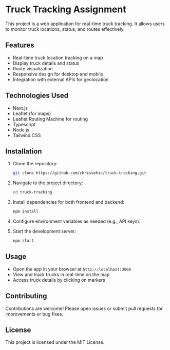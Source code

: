 # Truck Tracking Assignment

This project is a web application for real-time truck tracking. It allows users to monitor truck locations, status, and routes effectively.

## Features

- Real-time truck location tracking on a map
- Display truck details and status
- Route visualization
- Responsive design for desktop and mobile
- Integration with external APIs for geolocation

## Technologies Used

- Next.js
- Leaflet (for maps)
- Leaflet Routing Machine for routing
- Typescript
- Node.js
- Tailwind CSS

## Installation

1. Clone the repository:
   ```bash
   git clone https://github.com/chrissehic/truck-tracking.git
   ```
2. Navigate to the project directory:
   ```bash
   cd truck-tracking
   ```
3. Install dependencies for both frontend and backend:
   ```bash
   npm install
   ```
4. Configure environment variables as needed (e.g., API keys).

5. Start the development server:
   ```bash
   npm start
   ```

## Usage

- Open the app in your browser at `http://localhost:3000`
- View and track trucks in real-time on the map
- Access truck details by clicking on markers

## Contributing

Contributions are welcome! Please open issues or submit pull requests for improvements or bug fixes.

## License

This project is licensed under the MIT License.
